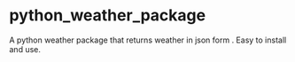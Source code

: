 # python_weather_package
A python weather package that returns weather in json form . Easy to install and use.
